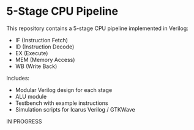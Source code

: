 # 5-Stage CPU Pipeline

This repository contains a 5-stage CPU pipeline implemented in Verilog:
- IF (Instruction Fetch)
- ID (Instruction Decode)
- EX (Execute)
- MEM (Memory Access)
- WB (Write Back)

Includes:
- Modular Verilog design for each stage
- ALU module
- Testbench with example instructions
- Simulation scripts for Icarus Verilog / GTKWave


IN PROGRESS
